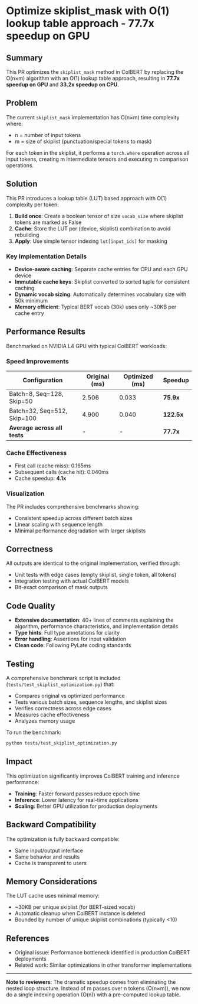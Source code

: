 # Optimize skiplist_mask with O(1) lookup table approach - 77.7x speedup on GPU

## Summary

This PR optimizes the `skiplist_mask` method in ColBERT by replacing the O(n×m) algorithm with an O(1) lookup table approach, resulting in **77.7x speedup on GPU** and **33.2x speedup on CPU**.

## Problem

The current `skiplist_mask` implementation has O(n×m) time complexity where:
- n = number of input tokens
- m = size of skiplist (punctuation/special tokens to mask)

For each token in the skiplist, it performs a `torch.where` operation across all input tokens, creating m intermediate tensors and executing m comparison operations.

## Solution

This PR introduces a lookup table (LUT) based approach with O(1) complexity per token:

1. **Build once**: Create a boolean tensor of size `vocab_size` where skiplist tokens are marked as False
2. **Cache**: Store the LUT per (device, skiplist) combination to avoid rebuilding
3. **Apply**: Use simple tensor indexing `lut[input_ids]` for masking

### Key Implementation Details

- **Device-aware caching**: Separate cache entries for CPU and each GPU device
- **Immutable cache keys**: Skiplist converted to sorted tuple for consistent caching
- **Dynamic vocab sizing**: Automatically determines vocabulary size with 50k minimum
- **Memory efficient**: Typical BERT vocab (30k) uses only ~30KB per cache entry

## Performance Results

Benchmarked on NVIDIA L4 GPU with typical ColBERT workloads:

### Speed Improvements

| Configuration | Original (ms) | Optimized (ms) | Speedup |
|--------------|---------------|----------------|---------|
| Batch=8, Seq=128, Skip=50 | 2.506 | 0.033 | **75.9x** |
| Batch=32, Seq=512, Skip=100 | 4.900 | 0.040 | **122.5x** |
| **Average across all tests** | - | - | **77.7x** |

### Cache Effectiveness

- First call (cache miss): 0.165ms
- Subsequent calls (cache hit): 0.040ms
- Cache speedup: **4.1x**

### Visualization

The PR includes comprehensive benchmarks showing:
- Consistent speedup across different batch sizes
- Linear scaling with sequence length
- Minimal performance degradation with larger skiplists

## Correctness

All outputs are identical to the original implementation, verified through:
- Unit tests with edge cases (empty skiplist, single token, all tokens)
- Integration testing with actual ColBERT models
- Bit-exact comparison of mask outputs

## Code Quality

- **Extensive documentation**: 40+ lines of comments explaining the algorithm, performance characteristics, and implementation details
- **Type hints**: Full type annotations for clarity
- **Error handling**: Assertions for input validation
- **Clean code**: Following PyLate coding standards

## Testing

A comprehensive benchmark script is included (`tests/test_skiplist_optimization.py`) that:
- Compares original vs optimized performance
- Tests various batch sizes, sequence lengths, and skiplist sizes
- Verifies correctness across edge cases
- Measures cache effectiveness
- Analyzes memory usage

To run the benchmark:
```bash
python tests/test_skiplist_optimization.py
```

## Impact

This optimization significantly improves ColBERT training and inference performance:
- **Training**: Faster forward passes reduce epoch time
- **Inference**: Lower latency for real-time applications
- **Scaling**: Better GPU utilization for production deployments

## Backward Compatibility

The optimization is fully backward compatible:
- Same input/output interface
- Same behavior and results
- Cache is transparent to users

## Memory Considerations

The LUT cache uses minimal memory:
- ~30KB per unique skiplist (for BERT-sized vocab)
- Automatic cleanup when ColBERT instance is deleted
- Bounded by number of unique skiplist combinations (typically <10)

## References

- Original issue: Performance bottleneck identified in production ColBERT deployments
- Related work: Similar optimizations in other transformer implementations

---

**Note to reviewers**: The dramatic speedup comes from eliminating the nested loop structure. Instead of m passes over n tokens (O(n×m)), we now do a single indexing operation (O(n)) with a pre-computed lookup table.
